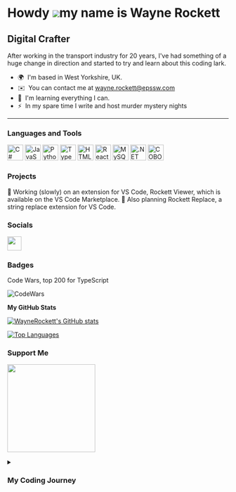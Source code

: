 Howdy ![](https://user-images.githubusercontent.com/18350557/176309783-0785949b-9127-417c-8b55-ab5a4333674e.gif)my name is Wayne Rockett
=====================================================================================================================================

Digital Crafter
---------

After working in the transport industry for 20 years, I've had something of a huge change in direction and started to try and learn about this coding lark.

* 🌍  I'm based in West Yorkshire, UK.
* ✉️  You can contact me at [wayne.rockett@epssw.com](mailto:wayne.rockett@epssw.com)
* 🧠  I'm learning everything I can.
* ⚡  In my spare time I write and host murder mystery nights

---

### Languages and Tools


<p align="left">
<a href="https://docs.microsoft.com/en-us/dotnet/csharp/" target="_blank" rel="noreferrer"><img src="https://raw.githubusercontent.com/danielcranney/readme-generator/main/public/icons/skills/csharp-colored.svg" width="36" height="36" alt="C#" /></a>
<a href="https://developer.mozilla.org/en-US/docs/Web/JavaScript" target="_blank" rel="noreferrer"><img src="https://raw.githubusercontent.com/danielcranney/readme-generator/main/public/icons/skills/javascript-colored.svg" width="36" height="36" alt="JavaScript" /></a>
<a href="https://www.python.org/" target="_blank" rel="noreferrer"><img src="https://raw.githubusercontent.com/danielcranney/readme-generator/main/public/icons/skills/python-colored.svg" width="36" height="36" alt="Python" /></a>
<a href="https://www.typescriptlang.org/" target="_blank" rel="noreferrer"><img src="https://raw.githubusercontent.com/danielcranney/readme-generator/main/public/icons/skills/typescript-colored.svg" width="36" height="36" alt="TypeScript" /></a>
<a href="https://developer.mozilla.org/en-US/docs/Glossary/HTML5" target="_blank" rel="noreferrer"><img src="https://raw.githubusercontent.com/danielcranney/readme-generator/main/public/icons/skills/html5-colored.svg" width="36" height="36" alt="HTML5" /></a>
<a href="https://reactjs.org/" target="_blank" rel="noreferrer"><img src="https://raw.githubusercontent.com/danielcranney/readme-generator/main/public/icons/skills/react-colored.svg" width="36" height="36" alt="React" /></a>
<a href="https://www.mysql.com/" target="_blank" rel="noreferrer"><img src="https://raw.githubusercontent.com/danielcranney/readme-generator/main/public/icons/skills/mysql-colored.svg" width="36" height="36" alt="MySQL" /></a>
<a href="https://dotnet.microsoft.com/en-us/" target="_blank" rel="noreferrer"><img src="https://raw.githubusercontent.com/danielcranney/readme-generator/main/public/icons/skills/dot-net-colored.svg" width="36" height="36" alt=".NET" /></a>
<img src="https://www.krescentglobal.com/images/iphone/cobol-1.png" width="36" height="36" alt="COBOL" />
</p>

### Projects
🚧 Working (slowly) on an extension for VS Code, Rockett Viewer, which is available on the VS Code Marketplace.
🚧 Also planning Rockett Replace, a string replace extension for VS Code.


### Socials

<p align="left"> <a href="https://www.github.com/WayneRockett" target="_blank" rel="noreferrer"><img src="https://raw.githubusercontent.com/danielcranney/readme-generator/main/public/icons/socials/github.svg" width="32" height="32" /></a></p>

### Badges

<p>
Code Wars, top 200 for TypeScript
</p>
<p>
<img src="https://www.codewars.com/users/WayneRockett/badges/micro" alt="CodeWars"/>
</p>

<b>My GitHub Stats</b>

<a href="http://www.github.com/WayneRockett"><img src="https://github-readme-stats.vercel.app/api?username=WayneRockett&show_icons=true&hide=&count_private=true&title_color=0891b2&text_color=ffffff&icon_color=0891b2&bg_color=1c1917&hide_border=true&show_icons=true" alt="WayneRockett's GitHub stats" /></a>

<a href="https://github.com/WayneRockett" align="left"><img src="https://github-readme-stats.vercel.app/api/top-langs/?username=WayneRockett&langs_count=10&title_color=0891b2&text_color=ffffff&icon_color=0891b2&bg_color=1c1917&hide_border=true&locale=en&custom_title=Top%20%Languages" alt="Top Languages" /></a>

### Support Me

<a href="https://www.buymeacoffee.com/countdisoQ"><img src="https://cdn.buymeacoffee.com/buttons/v2/default-yellow.png" width="200" /></a>

<details>
 <summary><h3>My Coding Journey</h3></summary>
   I'm one of the generation of bedroom coders from the ZX Spectrum days, but was always unsure if it was something I wanted to do as a career.  So as a student I split my studies between computers, business and educational (I was always getting pushed towards being a teacher).  At the end of my first year as a student, I did a presentation to prospective students on how computers could be used in the transport industry.  A few years later, I was working in the transport industry.  Coding hadn't quite disappeared form my life, although I eventually didn't own a computer myself, I would still code at work to make life easier for myself and sometimes my co-workers.  Upon leaving the transport industry I jumped around a few jobs usually helping people improve how their office ran by writing small scripts or apps, until I was offered the chance to have a go at rolling back the years and becoming a developer.


